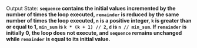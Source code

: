Output State: **`sequence` contains the initial values incremented by the number of times the loop executed, `remainder` is reduced by the same number of times the loop executed, `n` is a positive integer, `k` is greater than or equal to 1, `min_sum` is `k * (k + 1) // 2`, `d` is `n // min_sum`. If `remainder` is initially 0, the loop does not execute, and `sequence` remains unchanged while `remainder` is equal to its initial value.**